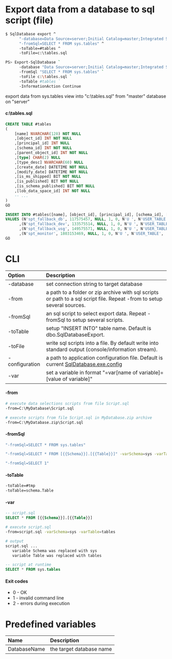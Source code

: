﻿Export data from a database to sql script (file)
=================

```bash
$ SqlDatabase export ^
      "-database=Data Source=server;Initial Catalog=master;Integrated Security=True" ^
      "-fromSql=SELECT * FROM sys.tables" ^
      -toTable=#tables ^
      -toFile=c:\tables.sql

PS> Export-SqlDatabase `
      -database "Data Source=server;Initial Catalog=master;Integrated Security=True" `
      -fromSql "SELECT * FROM sys.tables" `
      -toFile c:\tables.sql `
      -toTable #tables `
      -InformationAction Continue
```

export data from sys.tables view into "c:\tables.sql" from "master" database on "server"

#### c:\tables.sql

```sql
CREATE TABLE #tables
(
    [name] NVARCHAR(128) NOT NULL
    ,[object_id] INT NOT NULL
    ,[principal_id] INT NULL
    ,[schema_id] INT NOT NULL
    ,[parent_object_id] INT NOT NULL
    ,[type] CHAR(2) NULL
    ,[type_desc] NVARCHAR(60) NULL
    ,[create_date] DATETIME NOT NULL
    ,[modify_date] DATETIME NOT NULL
    ,[is_ms_shipped] BIT NOT NULL
    ,[is_published] BIT NOT NULL
    ,[is_schema_published] BIT NOT NULL
    ,[lob_data_space_id] INT NOT NULL
    -- ...
)
GO

INSERT INTO #tables([name], [object_id], [principal_id], [schema_id], [parent_object_id], [type], [type_desc], [create_date], [modify_date], [is_ms_shipped], [is_published], [is_schema_published], [lob_data_space_id] /* ... */)
VALUES (N'spt_fallback_db', 117575457, NULL, 1, 0, N'U ', N'USER_TABLE', '2003-04-08 09:18:01:557', '2018-11-30 15:06:04:520', 1, 0, 0, 0 /* ... */)
      ,(N'spt_fallback_dev', 133575514, NULL, 1, 0, N'U ', N'USER_TABLE', '2003-04-08 09:18:02:870', '2018-11-30 15:06:04:523', 1, 0, 0, 0 /* ... */)
      ,(N'spt_fallback_usg', 149575571, NULL, 1, 0, N'U ', N'USER_TABLE', '2003-04-08 09:18:04:180', '2018-11-30 15:06:04:527', 1, 0, 0, 0 /* ... */)
      ,(N'spt_monitor', 1803153469, NULL, 1, 0, N'U ', N'USER_TABLE', '2018-11-30 15:04:02:047', '2018-11-30 15:06:04:533', 1, 0, 0, 0 /* ... */)
GO
```

CLI
===

|Option|Description|
|:--|:----------|
|-database|set connection string to target database|
|-from|a path to a folder or zip archive with sql scripts or path to a sql script file. Repeat -from to setup several sources.|
|-fromSql|an sql script to select export data. Repeat -fromSql to setup several scripts.|
|-toTable|setup "INSERT INTO" table name. Default is dbo.SqlDatabaseExport.|
|-toFile|write sql scripts into a file. By default write into standard output (console/information stream).|
|-configuration|a path to application configuration file. Default is current [SqlDatabase.exe.config](../ConfigurationFile)|
|-var|set a variable in format "=var[name of variable]=[value of variable]"|

#### -from

```bash
# execute data selections scripts from file Script.sql
-from=C:\MyDatabase\Script.sql

# execute scripts from file Script.sql in MyDatabase.zip archive
-from=C:\MyDatabase.zip\Script.sql
```

#### -fromSql

```bash
"-fromSql=SELECT * FROM sys.tables"

"-fromSql=SELECT * FROM [{{Schema}}].[{{Table}}]" -varSchema=sys -varTable=tables

"-fromSql=SELECT 1"
```

#### -toTable

```bash
-toTable=#tmp
-toTable=schema.Table
```

#### -var

```sql
-- script.sql
SELECT * FROM [{{Schema}}].[{{Table}}]
```

```bash
# execute script.sql
-from=script.sql -varSchema=sys -varTable=tables

# output
script.sql ...
   variable Schema was replaced with sys
   variable Table was replaced with tables
```

```sql
-- script at runtime
SELECT * FROM sys.tables
```

#### Exit codes
* 0 - OK
* 1 - invalid command line
* 2 - errors during execution

Predefined variables
========================

|Name|Description|
|:--|:----------|
|DatabaseName|the target database name|
